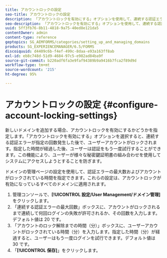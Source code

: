 ```yaml
---
title: アカウントロックの設定
seo-title: アカウントロックの設定
description: 「アカウントロックを有効にする」オプションを使用して、連続する認証エラーが指定の回数発生した後で、ユーザーアカウントをロックします。
seo-description: 「アカウントロックを有効にする」オプションを使用して、連続する認証エラーが指定の回数発生した後で、ユーザーアカウントをロックします。
uuid: 5ff3fb76-8b11-4818-9a75-40ed8e121da5
contentOwner: admin
content-type: reference
geptopics: SG_AEMFORMS/categories/setting_up_and_managing_domains
products: SG_EXPERIENCEMANAGER/6.5/FORMS
discoiquuid: d4409c6b-f4ef-499c-8daa-e93a163ff8ab
exl-id: eb8c748d-51d9-4684-97c5-e982ad84ba9f
source-git-commit: b220adf6fa3e9faf94389b9a9416b7fca2f89d9d
workflow-type: tm+mt
source-wordcount: '215'
ht-degree: 95%

---
```


# アカウントロックの設定 {#configure-account-locking-settings}

新しいドメインを追加する場合、アカウントロックを有効にするかどうかを指定します。「アカウントロックを有効にする」オプションを選択すると、連続する認証エラーが指定の回数発生した後で、ユーザーアカウントがロックされます。指定した時間が経過した後、ユーザーは認証をもう一度試行することができます。この機能により、ユーザーが様々な秘密鍵証明書の組み合わせを使用してシステムにアクセスしようとすることを防ぎます。

ドメインの管理ページの設定を使用して、認証エラーの最大数およびアカウントがロックされている時間を指定できます。これらの設定は、アカウントロックが有効になっているすべてのドメインに適用されます。

1. 管理コンソールで、**[!UICONTROL 設定/User Management/ドメイン管理]**&#x200B;をクリックします。
1. 「連続する認証エラーの最大回数」ボックスに、アカウントがロックされるまで連続して何回ログインの失敗が許可されるか、その回数を入力します。デフォルト値は 20 です。
1. 「アカウントのロック解除までの時間（分）」ボックスに、ユーザーアカウントがロックされている時間（分）を入力します。指定した時間（分）が経過すると、ユーザーはもう一度ログインを試行できます。デフォルト値は 30 です。
1. 「**[!UICONTROL 保存]**」をクリックします。
